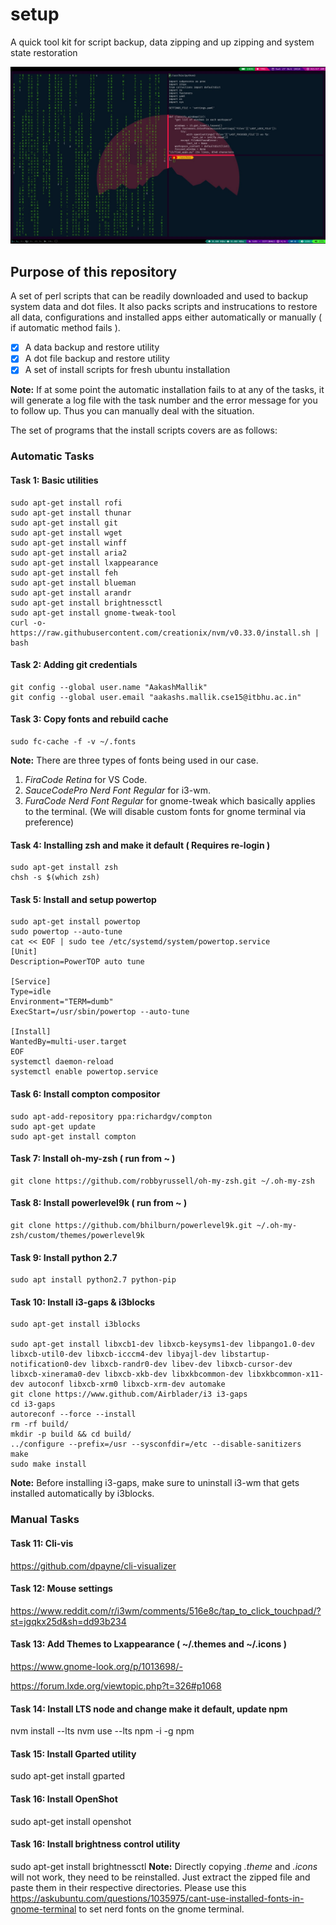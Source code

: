 # setup
A quick tool kit for script backup, data zipping and up zipping and system state restoration  
  
![My System](./support/sample.jpg)

## Purpose of this repository
A set of perl scripts that can be readily downloaded and used to backup system data and dot files. It also packs scripts and instrucations to restore all data, configurations and installed apps either automatically or manually ( if automatic method fails ).
- [x] A data backup and restore utility
- [x] A dot file backup and restore utility
- [x] A set of install scripts for fresh ubuntu installation

**Note:** If at some point the automatic installation fails to at any of the tasks, it will generate a log file with the task number and the error message for you to follow up. Thus you can manually deal with the situation. 

The set of programs that the install scripts covers are as follows:

### Automatic Tasks

#### Task 1: Basic utilities  
```shell
sudo apt-get install rofi
sudo apt-get install thunar
sudo apt-get install git
sudo apt-get install wget
sudo apt-get install winff
sudo apt-get install aria2
sudo apt-get install lxappearance
sudo apt-get install feh
sudo apt-get install blueman
sudo apt-get install arandr
sudo apt-get install brightnessctl
sudo apt-get install gnome-tweak-tool
curl -o- https://raw.githubusercontent.com/creationix/nvm/v0.33.0/install.sh | bash
```

#### Task 2: Adding git credentials
```shell
git config --global user.name "AakashMallik"
git config --global user.email "aakashs.mallik.cse15@itbhu.ac.in"
```

#### Task 3: Copy fonts and rebuild cache
```shell
sudo fc-cache -f -v ~/.fonts
```
**Note:** There are three types of fonts being used in our case. 
1. *FiraCode Retina* for VS Code. 
2. *SauceCodePro Nerd Font Regular* for i3-wm.
3. *FuraCode Nerd Font Regular* for gnome-tweak which basically applies to the terminal. (We will disable custom fonts for gnome terminal via preference)

#### Task 4: Installing zsh and make it default ( Requires re-login )
```shell
sudo apt-get install zsh
chsh -s $(which zsh)
```

#### Task 5: Install and setup powertop
```shell
sudo apt-get install powertop
sudo powertop --auto-tune
cat << EOF | sudo tee /etc/systemd/system/powertop.service
[Unit]
Description=PowerTOP auto tune

[Service]
Type=idle
Environment="TERM=dumb"
ExecStart=/usr/sbin/powertop --auto-tune

[Install]
WantedBy=multi-user.target
EOF
systemctl daemon-reload
systemctl enable powertop.service
```

#### Task 6: Install compton compositor
```shell
sudo apt-add-repository ppa:richardgv/compton
sudo apt-get update
sudo apt-get install compton
```

#### Task 7: Install oh-my-zsh ( run from ~ )
```shell
git clone https://github.com/robbyrussell/oh-my-zsh.git ~/.oh-my-zsh
```

#### Task 8: Install powerlevel9k ( run from ~ )
```shell
git clone https://github.com/bhilburn/powerlevel9k.git ~/.oh-my-zsh/custom/themes/powerlevel9k
```

#### Task 9: Install python 2.7
```shell
sudo apt install python2.7 python-pip
```

#### Task 10: Install i3-gaps & i3blocks
```shell
sudo apt-get install i3blocks

sudo apt-get install libxcb1-dev libxcb-keysyms1-dev libpango1.0-dev libxcb-util0-dev libxcb-icccm4-dev libyajl-dev libstartup-notification0-dev libxcb-randr0-dev libev-dev libxcb-cursor-dev libxcb-xinerama0-dev libxcb-xkb-dev libxkbcommon-dev libxkbcommon-x11-dev autoconf libxcb-xrm0 libxcb-xrm-dev automake
git clone https://www.github.com/Airblader/i3 i3-gaps
cd i3-gaps
autoreconf --force --install
rm -rf build/
mkdir -p build && cd build/
../configure --prefix=/usr --sysconfdir=/etc --disable-sanitizers
make
sudo make install
```
**Note:** Before installing i3-gaps, make sure to uninstall i3-wm that gets installed automatically by i3blocks.

### Manual Tasks

#### Task 11: Cli-vis
https://github.com/dpayne/cli-visualizer

#### Task 12: Mouse settings
https://www.reddit.com/r/i3wm/comments/516e8c/tap_to_click_touchpad/?st=jgqkx25d&sh=dd93b234

#### Task 13: Add Themes to Lxappearance ( ~/.themes and ~/.icons )
https://www.gnome-look.org/p/1013698/-  

https://forum.lxde.org/viewtopic.php?t=326#p1068

#### Task 14: Install LTS node and change make it default, update npm
nvm install --lts
nvm use --lts
npm -i -g npm

#### Task 15: Install Gparted utility
sudo apt-get install gparted

#### Task 16: Install OpenShot
sudo apt-get install openshot

#### Task 16: Install brightness control utility
sudo apt-get install brightnessctl
**Note:** Directly copying *.theme* and *.icons* will not work, they need to be reinstalled. Just extract the zipped file and paste them in their respective directories.
Please use this https://askubuntu.com/questions/1035975/cant-use-installed-fonts-in-gnome-terminal to set nerd fonts on the gnome terminal.
